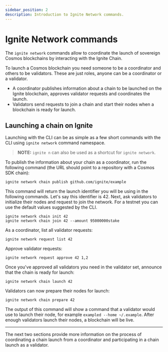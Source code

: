 ```yaml
---
sidebar_position: 2
description: Introduction to Ignite Network commands.
---
```


# Ignite Network commands

The `ignite network` commands allow to coordinate the launch of sovereign Cosmos blockchains by interacting with the
Ignite Chain.

To launch a Cosmos blockchain you need someone to be a coordinator and others to be validators. These are just roles,
anyone can be a coordinator or a validator.

- A coordinator publishes information about a chain to be launched on the Ignite blockchain, approves validator requests
  and coordinates the launch.
- Validators send requests to join a chain and start their nodes when a blockchain is ready for launch.

## Launching a chain on Ignite

Launching with the CLI can be as simple as a few short commands with the CLI using `ignite network` command
namespace.

> **NOTE:** `ignite n` can also be used as a shortcut for `ignite network`.

To publish the information about your chain as a coordinator, run the following command (the URL should point to a
repository with a Cosmos SDK chain):

```
ignite network chain publish github.com/ignite/example
```

This command will return the launch identifier you will be using in the following
commands. Let's say this identifier is 42.
Next, ask validators to initialize their nodes and request to join the network.
For a testnet you can use the default values suggested by the
CLI.

```
ignite network chain init 42
ignite network chain join 42 --amount 95000000stake
```

As a coordinator, list all validator requests:

```
ignite network request list 42
```

Approve validator requests:

```
ignite network request approve 42 1,2
```

Once you've approved all validators you need in the validator set, announce that
the chain is ready for launch:

```
ignite network chain launch 42
```

Validators can now prepare their nodes for launch:

```
ignite network chain prepare 42
```

The output of this command will show a command that a validator would use to
launch their node, for example `exampled --home ~/.example`. After enough
validators launch their nodes, a blockchain will be live.

---

The next two sections provide more information on the process of coordinating a chain launch from a coordinator and
participating in a chain launch as a validator.
